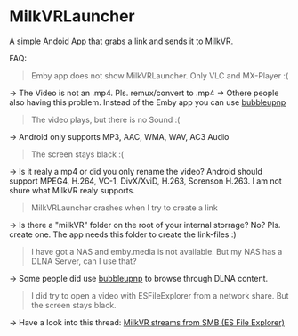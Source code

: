 # MilkVRLauncher
A simple Andoid App that grabs a link and sends it to MilkVR.


FAQ:

> Emby app does not show MilkVRLauncher. Only VLC and MX-Player :(

-> The Video is not an .mp4. Pls. remux/convert to .mp4
-> Othere people also having this problem. Instead of the Emby app you can use [bubbleupnp](https://play.google.com/store/apps/details?id=com.bubblesoft.android.bubbleupnp)

> The video plays, but there is no Sound :(

-> Android only supports MP3, AAC, WMA, WAV, AC3 Audio

>The screen stays black :(

-> Is it realy a mp4 or did you only rename the video? Android  should support MPEG4, H.264, VC-1, DivX/XviD, H.263, Sorenson H.263. I am not shure what MilkVR realy supports.

> MilkVRLauncher crashes when I try to create a link

-> Is there a "milkVR" folder on the root of your internal storrage? No? Pls. create one. The app needs this folder to create the link-files :)

> I have got a NAS and emby.media is not available. But my NAS has a DLNA Server, can I use that?

-> Some people did use [bubbleupnp](https://play.google.com/store/apps/details?id=com.bubblesoft.android.bubbleupnp) to browse through DLNA content.

> I did try to open a video with ESFileExplorer from a network share. But the screen stays black.

-> Have a look into this thread: [MilkVR streams from SMB (ES File Explorer)](https://redd.it/3wu6zg)
